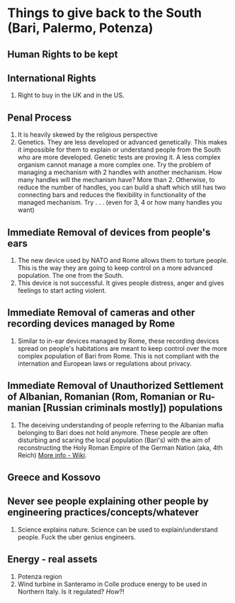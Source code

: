 # Things to give back to the South (Bari, Palermo, Potenza)

## Human Rights to be kept

## International Rights

1. Right to buy in the UK and in the US.

## Penal Process

1. It is heavily skewed by the religious perspective
2. Genetics. They are less developed or advanced genetically. This makes it impossible for them to explain or understand people from the South who are more developed. Genetic tests are proving it. A less complex organism cannot manage a more complex one. Try the problem of managing a mechanism with 2 handles with another mechanism. How many handles will the mechanism have? More than 2. Otherwise, to reduce the number of handles, you can build a shaft which still has two connecting bars and reduces the flexibility in functionality of the  managed mechanism. Try . . . (even for 3, 4 or how many handles you want) 
 
## Immediate Removal of devices from people's ears

1. The new device used by NATO and Rome allows them to torture people. This is the way they are going to keep control on a more advanced population. The one from the South.
2. This device is not successful. It gives people distress, anger and gives  feelings to start acting violent.

## Immediate Removal of cameras and other recording devices managed by Rome 

1. Similar to in-ear devices managed by Rome, these recording devices spread on people's habitations are meant to keep control over the more complex population of Bari from Rome. This is not compliant with the internation and European laws or regulations about privacy.

## Immediate Removal of Unauthorized Settlement of Albanian, Romanian (Rom, Romanian or Ru-manian [Russian criminals mostly]) populations

1. The deceiving understanding of people referring to the Albanian mafia belonging to Bari does not hold anymore. These people are often disturbing and scaring the local population (Bari's) with the aim of reconstructing the Holy Roman Empire of the German Nation (aka, 4th Reich)
[More info - Wiki](https://en.wikipedia.org/wiki/Fourth_Reich).

## Greece and Kossovo

## Never see people explaining other people by engineering practices/concepts/whatever

1. Science explains nature. Science can be used to explain/understand people. Fuck the uber genius engineers.

## Energy - real assets

1. Potenza region
2. Wind turbine in Santeramo in Colle produce energy to be used in Northern Italy. Is it regulated? *H*o*w*?! 

